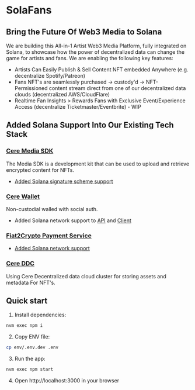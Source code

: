 # SolaFans

## Bring the Future Of Web3 Media to Solana

We are building this All-in-1 Artist Web3 Media Platform, fully integrated on Solana, to showcase how the power of decentralized data can change the game for artists and fans.
We are enabling the following key features:

- Artists Can Easily Publish & Sell Content NFT embedded Anywhere (e.g. decentralize Spotify/Patreon)
- Fans NFT's are seamlessly purchased -> custody'd -> NFT-Permissioned content stream direct from one of our decentralized data clouds  (decentralized AWS/CloudFlare)
- Realtime Fan Insights > Rewards Fans with Exclusive Event/Experience Access (decentralize Ticketmaster/Eventbrite) - WIP

## Added Solana Support Into Our Existing Tech Stack

### [Cere Media SDK](https://cerebellum-network.github.io/cere-media-sdk-js/)

The Media SDK is a development kit that can be used to upload and retrieve encrypted content for NFTs.
- [Added Solana signature scheme support](https://github.com/Cerebellum-Network/cere-media-sdk-js/pull/40)

### [Cere Wallet](https://github.com/cere-io/cere-wallet-client)

Non-custodial walled with social auth.

- Added Solana network support to [API](https://github.com/cere-io/cere-wallet-api/pull/35/files) and [Client](https://github.com/cere-io/cere-wallet-client/pull/197/files)

### [Fiat2Crypto Payment Service](https://github.com/cere-io/blockchain-transaction-service)

- [Added Solana network support](https://github.com/cere-io/blockchain-transaction-service/pull/42/files)

### [Cere DDC](https://github.com/Cerebellum-Network/cere-ddc-sdk-js)

Using Cere Decentralized data cloud cluster for storing assets and metadata For NFT's.

## Quick start

1. Install dependencies:

```bash
nvm exec npm i
```

2. Copy ENV file:

```bash
cp env/.env.dev .env
```

3. Run the app:

```bash
nvm exec npm start
```

4. Open http://localhost:3000 in your browser

